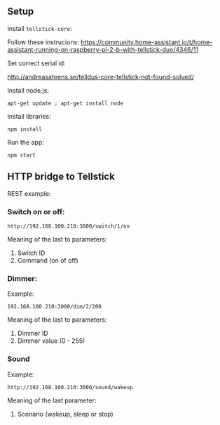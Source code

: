 

## Setup

Install ```tellstick-core```:

Follow these instrucions:
https://community.home-assistant.io/t/home-assistant-running-on-raspberry-pi-2-b-with-tellstick-duo/4346/11

Set correct serial id:

http://andreasahrens.se/telldus-core-tellstick-not-found-solved/

Install node.js:

```
apt-get update ; apt-get install node
```

Install libraries:


```
npm install
```

Run the app:

```
npm start
```



## HTTP bridge to Tellstick

REST example:


### Switch on or off:

```
http://192.168.100.210:3000/switch/1/on
```

Meaning of the last to parameters:
1. Switch ID
2. Command (on of off)


### Dimmer:

Example:

```
192.168.100.210:3000/dim/2/200
```


Meaning of the last to parameters:
1. Dimmer ID
2. Dimmer value (0 - 255)

### Sound

Example:

```
http://192.168.100.210:3000/sound/wakeup
```


Meaning of the last parameter:
1. Scenario (wakeup, sleep or stop)

